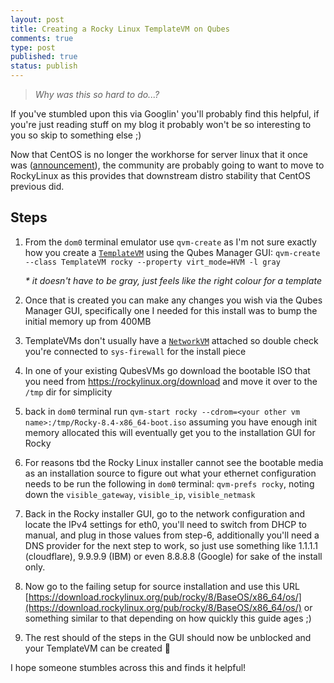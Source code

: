 ```yaml
---
layout: post
title: Creating a Rocky Linux TemplateVM on Qubes 
comments: true
type: post
published: true
status: publish
---
```


> _Why was this so hard to do...?_

If you've stumbled upon this via Googlin' you'll probably find this helpful, if you're just reading stuff on my blog it probably won't be so interesting to you so skip to something else ;)

Now that CentOS is no longer the workhorse for server linux that it once was ([announcement](https://blog.centos.org/2020/12/future-is-centos-stream/)), the community are probably going to want
to move to RockyLinux as this provides that downstream distro stability that CentOS previous did.

## Steps

1. From the `dom0` terminal emulator use `qvm-create` as I'm not sure exactly how you create a [`TemplateVM`](https://www.qubes-os.org/doc/templates/) using the Qubes Manager GUI:
   `qvm-create --class TemplateVM rocky --property virt_mode=HVM -l gray`
   
   _\* it doesn't have to be gray, just feels like the right colour for a template_
2. Once that is created you can make any changes you wish via the Qubes Manager GUI, specifically one I needed for this install was to bump the initial memory up from 400MB
3. TemplateVMs don't usually have a [`NetworkVM`](https://www.qubes-os.org/doc/networking/) attached so double check you're connected to `sys-firewall` for the install piece
4. In one of your existing QubesVMs go download the bootable ISO that you need from https://rockylinux.org/download
   and move it over to the `/tmp` dir for simplicity
5. back in `dom0` terminal run
   `qvm-start rocky --cdrom=<your other vm name>:/tmp/Rocky-8.4-x86_64-boot.iso`
   assuming you have enough init memory allocated this will eventually get you to the installation GUI for Rocky
6. For reasons tbd the Rocky Linux installer cannot see the bootable media as an installation source
   to figure out what your ethernet configuration needs to be run the following in `dom0` terminal:
   `qvm-prefs rocky`, noting down the `visible_gateway`, `visible_ip`, `visible_netmask`
7. Back in the Rocky installer GUI, go to the network configuration and locate the IPv4 settings for eth0, you'll need to switch
   from DHCP to manual, and plug in those values from step-6, additionally you'll need a DNS provider for the next step to work, so just use something like
   1.1.1.1 (cloudflare), 9.9.9.9 (IBM) or even 8.8.8.8 (Google) for sake of the install only.
8. Now go to the failing setup for source installation and use this URL [https://download.rockylinux.org/pub/rocky/8/BaseOS/x86_64/os/](https://download.rockylinux.org/pub/rocky/8/BaseOS/x86_64/os/) or something similar to that depending on how quickly this guide ages ;)
9. The rest should of the steps in the GUI should now be unblocked and your TemplateVM can be created 🎉

I hope someone stumbles across this and finds it helpful!
